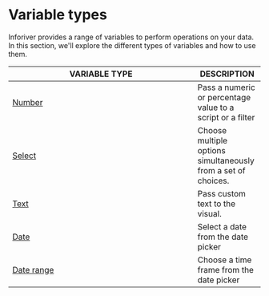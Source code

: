 # Variable types

Inforiver provides a range of variables to perform operations on your data. In this section, we'll explore the different types of variables and how to use them.

<table><thead><tr><th width="354">VARIABLE TYPE</th><th>DESCRIPTION</th></tr></thead><tbody><tr><td><a href="number.md">Number</a></td><td>Pass a numeric or percentage value to a script or a filter</td></tr><tr><td><a href="select.md">Select</a></td><td>Choose multiple options simultaneously from a set of choices.</td></tr><tr><td><a href="text.md">Text</a></td><td>Pass custom text to the visual.</td></tr><tr><td><a href="date.md">Date</a></td><td>Select a date from the date picker</td></tr><tr><td><a href="date-range.md">Date range</a></td><td>Choose a time frame from the date picker</td></tr></tbody></table>
